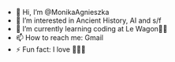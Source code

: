 - 👋 Hi, I’m @MonikaAgnieszka
- 👀 I’m interested in Ancient History, AI and s/f
- 🌱 I’m currently learning coding at Le Wagon🤞🏻
- 📫 How to reach me: Gmail
- ⚡ Fun fact: I love 🦊🦊🦊
<!---
MonikaAgnieszka/MonikaAgnieszka is a ✨ special ✨ repository because its `README.md` (this file) appears on your GitHub profile.
You can click the Preview link to take a look at your changes.
--->
